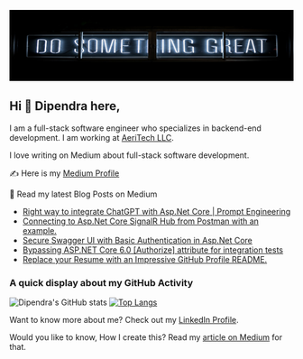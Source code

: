 ![Dipendra Neupane Github Cover Photo](https://github.com/dipneupane/dipneupane/blob/main/assets/dipneupane_readme-cover.jpg)

## Hi 👋 Dipendra here, 
I am a full-stack software engineer who specializes in backend-end development. I am working at [AeriTech LLC](https://aeritech.com).


I love writing on Medium about full-stack software development. 

✍️ Here is my [Medium Profile](https://medium.com/@dipneupane)

📩 Read my latest Blog Posts on Medium
<!-- BLOG-POST-LIST:START -->
- [Right way to integrate ChatGPT with Asp.Net Core | Prompt Engineering](https://medium.com/@dipneupane/right-way-to-integrate-chatgpt-with-asp-net-core-prompt-engineering-2613c808bfb5?source=rss-37161d399cd7------2)
- [Connecting to Asp.Net Core SignalR Hub from Postman with an example.](https://medium.com/@dipneupane/connecting-to-asp-net-core-signalr-hub-from-postman-with-an-example-275c0f77bec?source=rss-37161d399cd7------2)
- [Secure Swagger UI with Basic Authentication in Asp.Net Core](https://medium.com/@dipneupane/secure-swagger-ui-with-basic-authentication-in-asp-net-core-74236b1e4c1a?source=rss-37161d399cd7------2)
- [Bypassing ASP.NET Core 6.0 [Authorize] attribute for integration tests](https://medium.com/@dipneupane/bypassing-asp-net-core-6-0-authorize-attribute-for-integration-tests-3d8d4649ee22?source=rss-37161d399cd7------2)
- [Replace your Resume with an Impressive GitHub Profile README.](https://medium.com/@dipneupane/replace-your-resume-with-an-impressive-github-profile-readme-3019183a3029?source=rss-37161d399cd7------2)
<!-- BLOG-POST-LIST:END -->


### A quick display about my GitHub Activity

![Dipendra's GitHub stats](https://github-readme-stats.vercel.app/api?username=dipneupane&show_icons=true&theme=transparent) [![Top Langs](https://github-readme-stats.vercel.app/api/top-langs/?username=dipneupane&layout=donut)](https://github.com/dipneupane/github-readme-stats)

Want to know more about me? Check out my [LinkedIn Profile](https://www.linkedin.com/in/dipneupane).

Would you like to know, How I create this? Read my [article on Medium](https://medium.com/@dipneupane/replace-your-resume-with-an-impressive-github-profile-readme-3019183a3029) for that.
